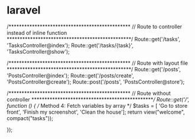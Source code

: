 # laravel

/***********************************************
// Route to controller instead of inline function
************************************************/
Route::get('/tasks', 'TasksController@index');
Route::get('/tasks/{task}', 'TasksController@show');

/***********************************************
// Route with layout file
************************************************/
Route::get('/posts', 'PostsController@index');
Route::get('/posts/create', 'PostsController@create');
Route::post('/posts', 'PostsController@store');

/***********************************************
// Route without controller
************************************************/
Route::get('/', function () {
    /* Method 4: Fetch variables by array */
    $tasks = [
    	'Go to store front',
    	'Finish my screenshot',
    	'Clean the house'];
    return view("welcome", compact("tasks"));

});

